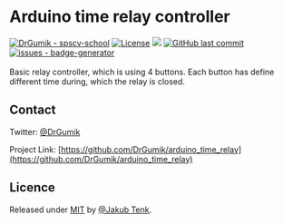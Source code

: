 <p align="left">
  <h1>Arduino time relay controller</h1>
  <a href="https://github.com/DrGumik/arduino_time_relay"><img src="https://img.shields.io/static/v1?label=DrGumik&message=arduino_time_relay&color=yellow&logo=github" alt="DrGumik - spscv-school"></a>
  <a href="#license"><img src="https://img.shields.io/badge/License-MIT-blueviolet" alt="License"></a>
  <a href="https://github.com/DrGumik/arduino_time_relay" alt="Activity"><img src="https://img.shields.io/github/commit-activity/m/DrGumik/arduino_time_relay" /></a>
  <a href="https://github.com/DrGumik/arduino_time_relay" alt="LastCommit"><img alt="GitHub last commit" src="https://img.shields.io/github/last-commit/drgumik/arduino_time_relay"></a>
  <a href="https://github.com/DrGumik/arduino_time_relay/issues"><img src="https://img.shields.io/github/issues/DrGumik/arduino_time_relay" alt="issues - badge-generator"></a>
  </br>
  </br>
  Basic relay controller, which is using 4 buttons. Each button has define different time during, which the relay is closed.
</p>

## Contact

Twitter: [@DrGumik](https://twitter.com/DrGumik)

Project Link: [https://github.com/DrGumik/arduino_time_relay](https://github.com/DrGumik/arduino_time_relay)

## Licence

Released under <a href="/LICENSE">MIT</a> by <a href="https://github.com/DrGumik">@Jakub Tenk</a>.

